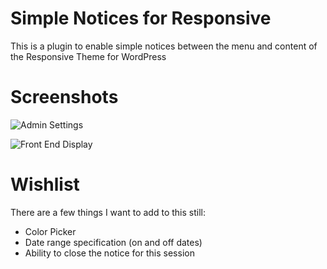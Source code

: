 Simple Notices for Responsive
=========================

This is a plugin to enable simple notices between the menu and content of the Responsive Theme for WordPress

Screenshots
=========================
![Admin Settings](https://dl.dropboxusercontent.com/u/8019372/plugins/snfr/admin-settings.png "Admin Settings (for now)")

![Front End Display](https://dl.dropboxusercontent.com/u/8019372/plugins/snfr/front-end.png "Displaying the banners")


Wishlist
=========================
There are a few things I want to add to this still:
* Color Picker
* Date range specification (on and off dates)
* Ability to close the notice for this session
